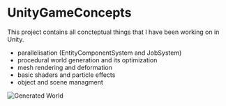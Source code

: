 # UnityGameConcepts
This project contains all concteptual things that I have been working on in Unity.
- parallelisation (EntityComponentSystem and JobSystem)
- procedural world generation and its optimization
- mesh rendering and deformation
- basic shaders and particle effects
- object and scene managment

![Generated World](https://i.imgur.com/R1HfNmB.jpg)
